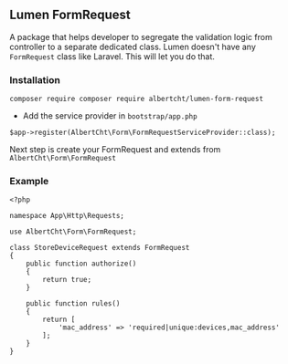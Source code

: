 ## Lumen FormRequest

A package that helps developer to segregate the validation logic from controller to a separate dedicated class. Lumen doesn't have any `FormRequest` class like Laravel. This will let you do that.


### Installation

```
composer require composer require albertcht/lumen-form-request
```

* Add the service provider in `bootstrap/app.php`

```
$app->register(AlbertCht\Form\FormRequestServiceProvider::class);
```

Next step is create your FormRequest and extends from `AlbertCht\Form\FormRequest`

### Example

```
<?php

namespace App\Http\Requests;

use AlbertCht\Form\FormRequest;

class StoreDeviceRequest extends FormRequest
{
	public function authorize()
	{
		return true;
	}

	public function rules()
	{
		return [
			'mac_address' => 'required|unique:devices,mac_address'
		];
	}
}
```
